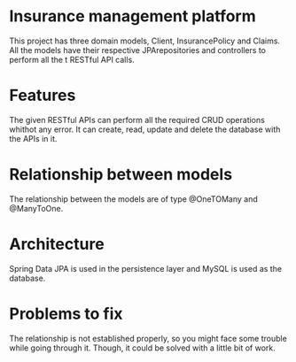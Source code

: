 # Insurance management platform
This project has three domain models, Client, InsurancePolicy and Claims.
All the models have their respective JPArepositories and controllers to perform all the t RESTful API calls.
# Features
The given RESTful APIs can perform all the required CRUD operations whithot any error.
It can create, read, update and delete the database with the APIs in it.
# Relationship between models
The relationship between the models are of type @OneTOMany and @ManyToOne.
# Architecture
Spring Data JPA is used in the persistence layer and MySQL is used as the database.
# Problems to fix
The relationship is not established properly, so you might face some trouble while going through it. Though, it could be solved with a little bit of work.
